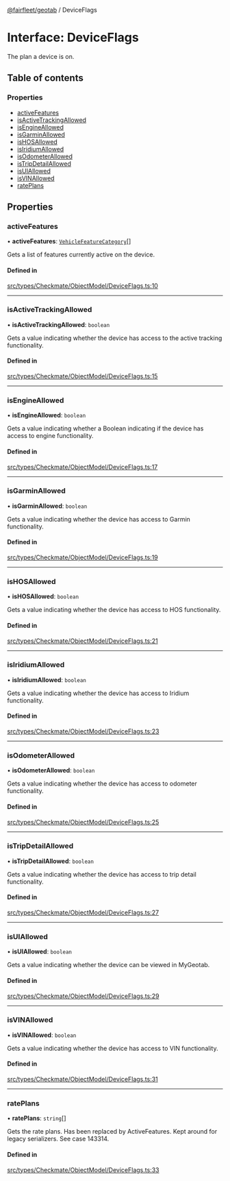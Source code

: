 [@fairfleet/geotab](../README.md) / DeviceFlags

# Interface: DeviceFlags

The plan a device is on.

## Table of contents

### Properties

- [activeFeatures](DeviceFlags.md#activefeatures)
- [isActiveTrackingAllowed](DeviceFlags.md#isactivetrackingallowed)
- [isEngineAllowed](DeviceFlags.md#isengineallowed)
- [isGarminAllowed](DeviceFlags.md#isgarminallowed)
- [isHOSAllowed](DeviceFlags.md#ishosallowed)
- [isIridiumAllowed](DeviceFlags.md#isiridiumallowed)
- [isOdometerAllowed](DeviceFlags.md#isodometerallowed)
- [isTripDetailAllowed](DeviceFlags.md#istripdetailallowed)
- [isUIAllowed](DeviceFlags.md#isuiallowed)
- [isVINAllowed](DeviceFlags.md#isvinallowed)
- [ratePlans](DeviceFlags.md#rateplans)

## Properties

### activeFeatures

• **activeFeatures**: [`VehicleFeatureCategory`](../README.md#vehiclefeaturecategory)[]

Gets a list of features currently active on the device.

#### Defined in

[src/types/Checkmate/ObjectModel/DeviceFlags.ts:10](https://github.com/fairfleet/geotab/blob/b682f10/src/types/Checkmate/ObjectModel/DeviceFlags.ts#L10)

___

### isActiveTrackingAllowed

• **isActiveTrackingAllowed**: `boolean`

Gets a value indicating whether the device has access to the active tracking
 functionality.

#### Defined in

[src/types/Checkmate/ObjectModel/DeviceFlags.ts:15](https://github.com/fairfleet/geotab/blob/b682f10/src/types/Checkmate/ObjectModel/DeviceFlags.ts#L15)

___

### isEngineAllowed

• **isEngineAllowed**: `boolean`

Gets a value indicating whether a Boolean indicating if the device has access to engine functionality.

#### Defined in

[src/types/Checkmate/ObjectModel/DeviceFlags.ts:17](https://github.com/fairfleet/geotab/blob/b682f10/src/types/Checkmate/ObjectModel/DeviceFlags.ts#L17)

___

### isGarminAllowed

• **isGarminAllowed**: `boolean`

Gets a value indicating whether the device has access to Garmin functionality.

#### Defined in

[src/types/Checkmate/ObjectModel/DeviceFlags.ts:19](https://github.com/fairfleet/geotab/blob/b682f10/src/types/Checkmate/ObjectModel/DeviceFlags.ts#L19)

___

### isHOSAllowed

• **isHOSAllowed**: `boolean`

Gets a value indicating whether the device has access to HOS functionality.

#### Defined in

[src/types/Checkmate/ObjectModel/DeviceFlags.ts:21](https://github.com/fairfleet/geotab/blob/b682f10/src/types/Checkmate/ObjectModel/DeviceFlags.ts#L21)

___

### isIridiumAllowed

• **isIridiumAllowed**: `boolean`

Gets a value indicating whether the device has access to Iridium functionality.

#### Defined in

[src/types/Checkmate/ObjectModel/DeviceFlags.ts:23](https://github.com/fairfleet/geotab/blob/b682f10/src/types/Checkmate/ObjectModel/DeviceFlags.ts#L23)

___

### isOdometerAllowed

• **isOdometerAllowed**: `boolean`

Gets a value indicating whether the device has access to odometer functionality.

#### Defined in

[src/types/Checkmate/ObjectModel/DeviceFlags.ts:25](https://github.com/fairfleet/geotab/blob/b682f10/src/types/Checkmate/ObjectModel/DeviceFlags.ts#L25)

___

### isTripDetailAllowed

• **isTripDetailAllowed**: `boolean`

Gets a value indicating whether the device has access to trip detail functionality.

#### Defined in

[src/types/Checkmate/ObjectModel/DeviceFlags.ts:27](https://github.com/fairfleet/geotab/blob/b682f10/src/types/Checkmate/ObjectModel/DeviceFlags.ts#L27)

___

### isUIAllowed

• **isUIAllowed**: `boolean`

Gets a value indicating whether the device can be viewed in MyGeotab.

#### Defined in

[src/types/Checkmate/ObjectModel/DeviceFlags.ts:29](https://github.com/fairfleet/geotab/blob/b682f10/src/types/Checkmate/ObjectModel/DeviceFlags.ts#L29)

___

### isVINAllowed

• **isVINAllowed**: `boolean`

Gets a value indicating whether the device has access to VIN functionality.

#### Defined in

[src/types/Checkmate/ObjectModel/DeviceFlags.ts:31](https://github.com/fairfleet/geotab/blob/b682f10/src/types/Checkmate/ObjectModel/DeviceFlags.ts#L31)

___

### ratePlans

• **ratePlans**: `string`[]

Gets the rate plans. Has been replaced by ActiveFeatures. Kept around for legacy serializers. See case 143314.

#### Defined in

[src/types/Checkmate/ObjectModel/DeviceFlags.ts:33](https://github.com/fairfleet/geotab/blob/b682f10/src/types/Checkmate/ObjectModel/DeviceFlags.ts#L33)
